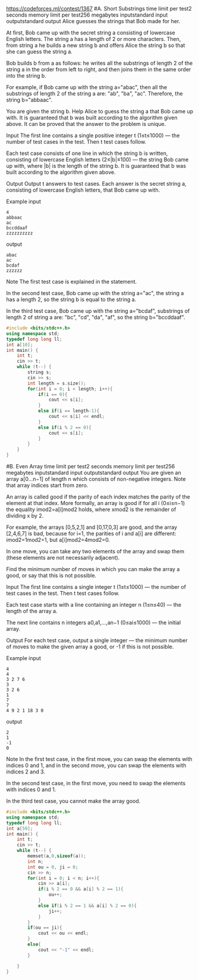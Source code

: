 https://codeforces.ml/contest/1367
#A. Short Substrings
time limit per test2 seconds
memory limit per test256 megabytes
inputstandard input
outputstandard output
Alice guesses the strings that Bob made for her.

At first, Bob came up with the secret string a consisting of lowercase English letters. The string a has a length of 2 or more characters. Then, from string a he builds a new string b and offers Alice the string b so that she can guess the string a.

Bob builds b from a as follows: he writes all the substrings of length 2 of the string a in the order from left to right, and then joins them in the same order into the string b.

For example, if Bob came up with the string a="abac", then all the substrings of length 2 of the string a are: "ab", "ba", "ac". Therefore, the string b="abbaac".

You are given the string b. Help Alice to guess the string a that Bob came up with. It is guaranteed that b was built according to the algorithm given above. It can be proved that the answer to the problem is unique.

Input
The first line contains a single positive integer t (1≤t≤1000) — the number of test cases in the test. Then t test cases follow.

Each test case consists of one line in which the string b is written, consisting of lowercase English letters (2≤|b|≤100) — the string Bob came up with, where |b| is the length of the string b. It is guaranteed that b was built according to the algorithm given above.

Output
Output t answers to test cases. Each answer is the secret string a, consisting of lowercase English letters, that Bob came up with.

Example
input
```
4
abbaac
ac
bccddaaf
zzzzzzzzzz
```
output
```
abac
ac
bcdaf
zzzzzz
```
Note
The first test case is explained in the statement.

In the second test case, Bob came up with the string a="ac", the string a has a length 2, so the string b is equal to the string a.

In the third test case, Bob came up with the string a="bcdaf", substrings of length 2 of string a are: "bc", "cd", "da", "af", so the string b="bccddaaf".
```cpp
#include <bits/stdc++.h>
using namespace std;
typedef long long ll;
int a[10];
int main() {
	int t;
	cin >> t;
	while (t--) {
		string s;
		cin >> s;
		int length = s.size();
		for(int i = 0; i < length; i++){
            if(i == 0){
                cout << s[i];
            }
            else if(i == length-1){
                cout << s[i] << endl;
            }
            else if(i % 2 == 0){
                cout << s[i];
            }
		}
	}
}
```

#B. Even Array
time limit per test2 seconds
memory limit per test256 megabytes
inputstandard input
outputstandard output
You are given an array a[0…n−1] of length n which consists of non-negative integers. Note that array indices start from zero.

An array is called good if the parity of each index matches the parity of the element at that index. More formally, an array is good if for all i (0≤i≤n−1) the equality imod2=a[i]mod2 holds, where xmod2 is the remainder of dividing x by 2.

For example, the arrays [0,5,2,1] and [0,17,0,3] are good, and the array [2,4,6,7] is bad, because for i=1, the parities of i and a[i] are different: imod2=1mod2=1, but a[i]mod2=4mod2=0.

In one move, you can take any two elements of the array and swap them (these elements are not necessarily adjacent).

Find the minimum number of moves in which you can make the array a good, or say that this is not possible.

Input
The first line contains a single integer t (1≤t≤1000) — the number of test cases in the test. Then t test cases follow.

Each test case starts with a line containing an integer n (1≤n≤40) — the length of the array a.

The next line contains n integers a0,a1,…,an−1 (0≤ai≤1000) — the initial array.

Output
For each test case, output a single integer — the minimum number of moves to make the given array a good, or -1 if this is not possible.

Example
input
```
4
4
3 2 7 6
3
3 2 6
1
7
7
4 9 2 1 18 3 0
```
output
```
2
1
-1
0
```
Note
In the first test case, in the first move, you can swap the elements with indices 0 and 1, and in the second move, you can swap the elements with indices 2 and 3.

In the second test case, in the first move, you need to swap the elements with indices 0 and 1.

In the third test case, you cannot make the array good.
```cpp
#include <bits/stdc++.h>
using namespace std;
typedef long long ll;
int a[50];
int main() {
	int t;
	cin >> t;
	while (t--) {
		memset(a,0,sizeof(a));
		int n;
		int ou = 0, ji = 0;
		cin >> n;
		for(int i = 0; i < n; i++){
            cin >> a[i];
            if(i % 2 == 0 && a[i] % 2 == 1){
                ou++;
            }
            else if(i % 2 == 1 && a[i] % 2 == 0){
                ji++;
            }
		}
		if(ou == ji){
            cout << ou << endl;
		}
		else{
            cout << "-1" << endl;
		}

	}
}

```

